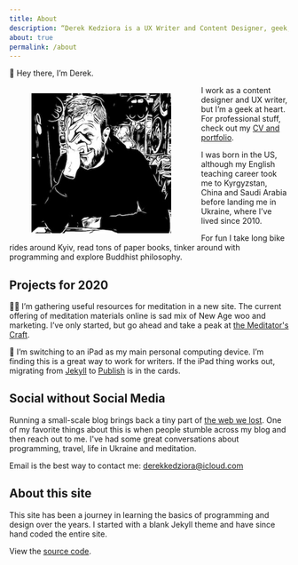 ```yaml
---
title: About
description: “Derek Kedziora is a UX Writer and Content Designer, geek, tinkerer and avid reader.”   
about: true
permalink: /about
--- 
```


👋 Hey there, I’m Derek. 

<figure style="float: left; padding-right: 1em; max-width: 50%;"><img src="/static/derek.jpg" alt="The author at a cafe" title="Derek Kedziora"></figure>

I work as a content designer and UX writer, but I’m a geek at heart. For professional stuff, check out my [CV and portfolio](/portfolio).

I was born in the US, although my English teaching career took me to Kyrgyzstan, China and Saudi Arabia before landing me in Ukraine, where I’ve lived since 2010.

For fun I take long bike rides around Kyiv, read tons of paper books, tinker around with programming and explore Buddhist philosophy.

## Projects for 2020

🧘‍♂️ I’m gathering useful resources for meditation in a new site. The current offering of meditation materials online is sad mix of New Age woo and marketing. I’ve only started, but go ahead and take a peak at [the Meditator's Craft](https://meditatorscraft.com "The Meditator's Craft"). 

📱 I’m switching to an iPad as my main personal computing device. I’m finding this is a great way to work for writers. If the iPad thing works out, migrating from [Jekyll](https://jekyllrb.com/) to [Publish](https://github.com/johnsundell/publish) is in the cards. 

## Social without Social Media 

Running a small-scale blog brings back a tiny part of [the web we lost](https://anildash.com/2012/12/13/the_web_we_lost/). One of my favorite things about this is when people stumble across my blog and then reach out to me. I've had some great conversations about programming, travel, life in Ukraine and meditation.  

Email is the best way to contact me: derekkedziora@icloud.com 

## About this site 

This site has been a journey in learning the basics of programming and design over the years. I started with a blank Jekyll theme and have since hand coded the entire site. 

View the [source code](https://github.com/derekkedziora/derekkedziora.com).